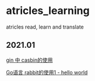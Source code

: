 # atricles_learning
atricles read, learn and translate

## 2021.01
[gin 中 casbin的使用](./src/2021/01/the-use-of-casbin-in-gin.md)

[Go语言 rabbit的使用1 - hello world](./src/2021/01/RabbitMQ-Go语言客户端教程1.md)